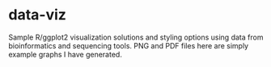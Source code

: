 # data-viz
Sample R/ggplot2 visualization solutions and styling options using data from bioinformatics and sequencing tools. PNG and PDF files here are simply example graphs I have generated.
